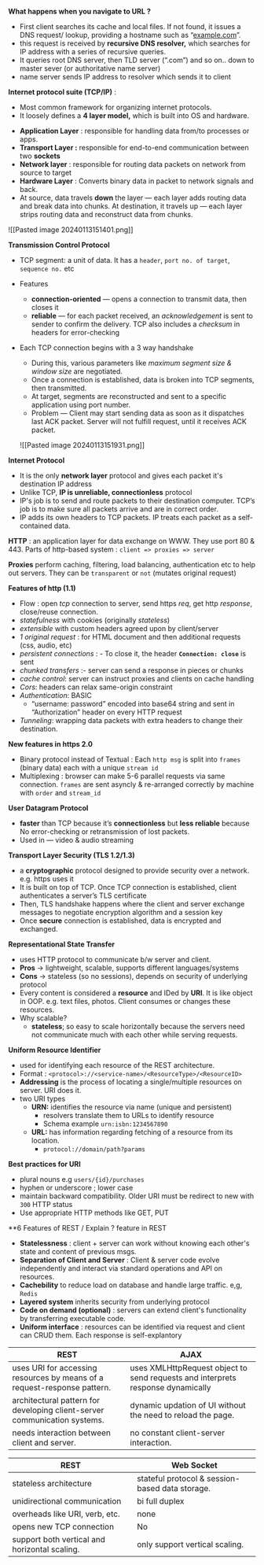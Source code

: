 **What happens when you navigate to URL ?**
- First client searches its cache and local files. If not found, it issues a DNS request/ lookup, providing a hostname such as “[example.com](http://example.com)”.
- this request is received by **recursive DNS resolver,** which searches for IP address with a series of recursive queries.
- It queries root DNS server, then TLD server (“.com”) and so on.. down to master sever (or authoritative name server)
- name server sends IP address to resolver which sends it to client

**Internet protocol suite (TCP/IP)** : 
* Most common framework for organizing internet protocols. 
* It loosely defines a **4 layer model,** which is built into OS and hardware.
- **Application Layer** : responsible for handling data from/to processes or apps.
- **Transport Layer :** responsible for end-to-end communication between two **sockets**
- **Network layer** : responsible for routing data packets on network from source to target
- **Hardware Layer** : Converts binary data in packet to network signals and back.
- At source, data travels **down** the layer — each layer adds routing data and break data into chunks. At destination, it travels up — each layer strips routing data and reconstruct data from chunks.

![[Pasted image 20240113151401.png]]

**Transmission Control Protocol**
* TCP segment: a unit of data. It has a `header`, `port no. of target`, `sequence no.` etc
- Features
    - **connection-oriented** — opens a connection to transmit data, then closes it
    - **reliable** — for each packet received, an *acknowledgement* is sent to sender to confirm the delivery. TCP also includes a *checksum* in headers for error-checking
- Each TCP connection begins with a 3 way handshake
    - During this, various parameters like _maximum segment size & window size_ are negotiated.
	- Once a connection is established, data is broken into TCP segments, then transmitted.
	- At target, segments are reconstructed and sent to a specific application using port number.
    - Problem — Client may start sending data as soon as it dispatches last ACK packet. Server will not fulfill request, until it receives ACK packet.

	![[Pasted image 20240113151931.png]]

**Internet Protocol**
- It is the only **network layer** protocol and gives each packet it's destination IP address
- Unlike TCP, **IP is unreliable, connectionless** protocol
- IP's job is to send and route packets to their destination computer. TCP’s job is to make sure all packets arrive and are in correct order.
- IP adds its own headers to TCP packets. IP treats each packet as a self-contained data.

**HTTP** : an application layer for data exchange on WWW. They use port 80 & 443. Parts of http-based system : `client => proxies => server`

**Proxies** perform caching, filtering, load balancing, authentication etc to help out servers. They can be `transparent` or `not` (mutates original request)

**Features of http (1.1)**
- Flow : open *tcp* connection to server, send https *req*, get http *response*, close/reuse connection.
- *statefulness*  with cookies (originally *stateless*)
- *extensible* with custom headers agreed upon by client/server
- *1 original request* : for HTML document and then additional requests (css, audio, etc)
- *persistent connections* : - To close it, the header **`Connection: close`** is sent
- *chunked transfers* :- server can send a response in pieces or chunks
- *cache control*: server can instruct proxies and clients on cache handling
- *Cors*: headers can relax same-origin constraint
- *Authentication*: BASIC
	- “username: password” encoded into base64 string and sent in “Authorization” header on every HTTP request
- *Tunneling*: wrapping data packets with extra headers  to change their destination.

**New features in https 2.0**
- Binary protocol instead of Textual : Each `http msg` is split into `frames` (binary data) each with a unique `stream id` 
- Multiplexing : browser can make 5-6 parallel requests via same connection. `frames` are sent asyncly & re-arranged correctly by machine with `order` and `stream_id`

**User Datagram Protocol**
- **faster** than TCP because it’s **connectionless** but **less reliable** because No error-checking or retransmission of lost packets.
- Used in — video & audio streaming

**Transport Layer Security (TLS 1.2/1.3)**
- a **cryptographic** protocol designed to provide security over a network. e.g. https uses it
- It is built on top of TCP. Once TCP connection is established, client authenticates a server’s TLS certificate
- Then, TLS handshake happens where the client and server exchange messages to negotiate encryption algorithm and a session key
- Once **secure** connection is established, data is encrypted and exchanged.

**Representational State Transfer** 
* uses HTTP protocol to communicate b/w server and client. 
* **Pros** -> lightweight, scalable, supports different languages/systems
* **Cons** -> stateless (so no sessions), depends on security of underlying protocol
* Every content is considered a **resource** and IDed by **URI**. It is like object in OOP. e.g. text files, photos. Client consumes or changes these resources.
* Why scalable? 
	* **stateless**; so easy to scale horizontally because the servers need not communicate much with each other while serving requests.

**Uniform Resource Identifier** 
* used for identifying each resource of the REST architecture.
* Format : `<protocol>://<service-name>/<ResourceType>/<ResourceID>`
* **Addressing** is the process of locating a single/multiple resources on server. URI does it.
* two URI types
	* **URN:** identifies the resource via name (unique and persistent)
		- resolvers translate them to URLs to identify resource
		- Schema example `urn:isbn:1234567890`
	 * **URL:** has information regarding fetching of a resource from its location.
		 - `protocol://domain/path?params`

**Best practices for URI**
- plural nouns e.g `users/{id}/purchases` 
- hyphen or underscore ; lower case
- maintain backward compatibility. Older URI must be redirect to new with `300` HTTP status
- Use appropriate HTTP methods like GET, PUT


**6 Features of REST / Explain ? feature in REST
* **Statelessness** : client + server can work without knowing each other's state and content of previous msgs.
* **Separation of Client and Server** : Client & server code evolve independently and interact via standard operations and API on resources.
* **Cachebility** to reduce load on database and handle large traffic. e,g, `Redis` 
* **Layered system** inherits security from underlying protocol
* **Code on demand (optional)** : servers can extend client's functionality by transferring executable code.
* **Uniform interface** : resources can be identified via request and client can CRUD them. Each response is self-explantory

| REST                                                                      | AJAX                                                                             |
| ------------------------------------------------------------------------- | -------------------------------------------------------------------------------- |
| uses URI for accessing resources by means of a request-response pattern.  | uses XMLHttpRequest object to send requests  and interprets response dynamically |
| architectural pattern for developing client-server communication systems. | dynamic updation of UI without the need to reload the page.                      |
| needs interaction between client and server.                              | no constant client-server interaction.                                           |

| REST                                              | Web Socket                                                                            |
| ------------------------------------------------- | ------------------------------------------------------------------------------------- |
| stateless architecture                            | stateful protocol & session-based data storage.                                       |
| unidirectional communication                      | bi full duplex                                                                        |
| overheads like URI, verb, etc.                    | none                                                                                  |
| opens new TCP connection                          | No                                                                                    |
| support both vertical and horizontal scaling.     | only support vertical scaling.                                                        |

